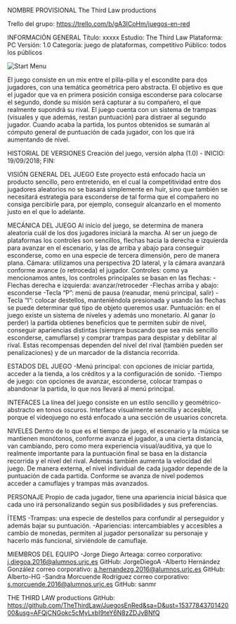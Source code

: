 ﻿NOMBRE PROVISIONAL
The Third Law productions

Trello del grupo: https://trello.com/b/gA3ICoHm/juegos-en-red

INFORMACIÓN GENERAL
Título: xxxxx
Estudio: The Third Law 
Plataforma: PC
Versión: 1.0
Categoría: juego de plataformas, competitivo
Público: todos los públicos

![Start Menu](http://github.com/TheThirdLaw/JuegosEnRed/images/StartMenu.jpg)
    

El juego consiste en un mix entre el pilla-pilla y el escondite para dos jugadores, con una temática geométrica pero abstracta. El objetivo es que el jugador que va en primera posición consiga esconderse para colocarse el segundo, donde su misión será capturar a su compañero, el que realmente supondrá su rival. El juego cuenta con un sistema de trampas (visuales y que además, restan puntuación) para distraer al segundo jugador. Cuando acaba la partida, los puntos obtenidos se sumarán al cómputo general de puntuación de cada jugador, con los que irá aumentando de nivel.

HISTORIAL DE VERSIONES
Creación del juego, versión alpha (1.0) - INICIO: 19/09/2018; FIN:

VISIÓN GENERAL DEL JUEGO
Este proyecto está enfocado hacia un producto sencillo, pero entretenido, en el cual la competitividad entre dos jugadores aleatorios no se basará simplemente en huir, sino que también se necesitará estrategia para esconderse de tal forma que el compañero no consiga percibirle para, por ejemplo, conseguir alcanzarlo en el momento justo en el que lo adelante.

MECÁNICA DEL JUEGO
Al inicio del juego, se determina de manera aleatoria cuál de los dos jugadores iniciará la marcha. 
Al ser un juego de plataformas los controles son sencillos, flechas hacia la derecha e izquierda para avanzar en el escenario, y las de arriba y abajo para conseguir esconderse, como en una especie de tercera dimensión, pero de manera plana.
Cámara: utilizamos una perspectiva 2D lateral, y la cámara avanzará conforme avance (o retroceda) el jugador.
Controles: como ya mencionamos antes, los controles principales se basan en las flechas:
-Flechas derecha e izquierda: avanzar/retroceder
-Flechas arriba y abajo: esconderse
-Tecla “P”: menú de pausa (reanudar, menú principal, salir)
-Tecla “I”: colocar destellos, manteniéndola presionada y usando las flechas se puede determinar qué tipo de objeto queremos usar.
Puntuación: en el juego existe un sistema de niveles y además uno monetario. Al ganar (o perder) la partida obtienes beneficios que te permiten subir de nivel, conseguir apariencias distintas (siempre buscando que sea más sencillo esconderse, camuflarse) y comprar trampas para despistar y debilitar al rival.
Estas recompensas dependen del nivel del rival (también pueden ser penalizaciones) y de un marcador de la distancia recorrida.

 ESTADOS DEL JUEGO
-Menú principal: con opciones de iniciar partida, acceder a la tienda, a los créditos y a la configuración de sonido. 
-Tiempo de juego: con opciones de avanzar, esconderse, colocar trampas o abandonar la partida, lo que nos llevará al menú principal.

INTEFACES
La línea del juego consiste en un estilo sencillo y geométrico-abstracto en tonos oscuros.
Interface visualmente sencilla y accesible, porque el videojuego no está enfocado a una sección de usuarios concreta.

NIVELES
Dentro de lo que es el tiempo de juego, el escenario y la música se mantienen monótonos, conforme avanza el jugador, a una cierta distancia, van cambiando, pero como mera experiencia visual/auditiva, ya que lo realmente importante para la puntuación final se basa en la distancia recorrida y el nivel del rival. Además también aumenta la velocidad del juego.
De manera externa, el nivel individual de cada jugador depende de la puntuación de cada partida. Conforme se avanza de nivel podemos acceder a camuflajes y trampas más avanzados.


PERSONAJE
Propio de cada jugador, tiene una apariencia inicial básica que cada uno irá personalizando según sus posibilidades y sus preferencias.

ÍTEMS
-Trampas: una especie de destellos para confundir al perseguidor y además bajar su puntuación.
-Apariencias: intercambiables y accesibles a cambio de monedas, permiten al jugador personalizar su personaje y hacerlo más funcional, sirviéndole de camuflaje.




MIEMBROS DEL EQUIPO
-Jorge Diego Arteaga: 
correo corporativo: j.diegoa.2016@alumnos.urjc.es
GitHub: JorgeDiegoA
-Alberto Hernández González 
correo corporativo: a.hernandezg.2016@alumnos.urjc.es
GitHub: Alberto-HG
-Sandra Morcuende Rodríguez
correo corporativo: s.morcuende.2016@alumnos.urjc.es
GitHub: sanmr

THE THIRD LAW productions
GitHub: https://github.com/TheThirdLaw/JuegosEnRed&sa=D&ust=1537784370142000&usg=AFQjCNGokc5cMyLxbI9teY6N8zZDJvBNfQ



